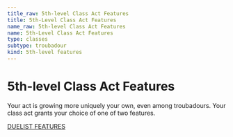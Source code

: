```yaml
---
title_raw: 5th-level Class Act Features
title: 5th-Level Class Act Features
name_raw: 5th-level Class Act Features
name: 5th-Level Class Act Features
type: classes
subtype: troubadour
kind: 5th-level features
---
```


# 5th-level Class Act Features

Your act is growing more uniquely your own, even among troubadours. Your class act grants your choice of one of two features.

[DUELIST FEATURES](./Duelist%20Features/Duelist%20Features.md)
